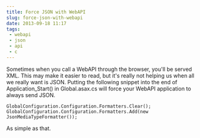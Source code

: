 ---title: Force JSON with WebAPIslug: force-json-with-webapidate: 2013-09-18 11:17tags:  - webapi - json - api - c---Sometimes when you call a WebAPI through the browser, you'll be served XML. This may make it easier to read, but it's really not helping us when all we really want is JSON. Putting the following snippet into the end of Application_Start() in Global.asax.cs will force your WebAPI application to always send JSON.

    GlobalConfiguration.Configuration.Formatters.Clear();
    GlobalConfiguration.Configuration.Formatters.Add(new JsonMediaTypeFormatter());

As simple as that.